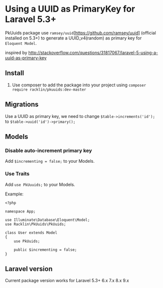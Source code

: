 # Using a UUID as PrimaryKey for Laravel 5.3+
PkUuids package use `ramsey/uuid`[https://github.com/ramsey/uuid] (official installed on 5.3+) to generate a UUID_v4(random) as primary key for `Eloquent Model`.


inspired by http://stackoverflow.com/questions/31817067/laravel-5-using-a-uuid-as-primary-key

## Install
1. Use composer to add the package into your project
using
`composer require racklin/pkuuids:dev-master`

## Migrations
Use a UUID as primary key, we need to change `$table->increments('id');` to `$table->uuid('id')->primary();`

## Models
### Disable auto-increment primary key
Add `$incrementing = false;` to your Models.

### Use Traits
Add `use PkUuuids;` to your Models.

Example:
```
<?php

namespace App;

use Illuminate\Database\Eloquent\Model;
use Racklin\PkUuids\PkUuids;

class User extends Model
{
    use PkUuids;

    public $incrementing = false;
}
```


## Laravel version

Current package version works for Laravel 5.3+ 6.x 7.x 8.x 9.x
